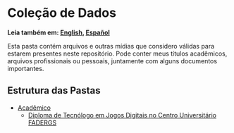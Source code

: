 # Coleção de Dados

**Leia também em: [English], [Español]**

Esta pasta contém arquivos e outras mídias que considero válidas para estarem
presentes neste repositório. Pode conter meus títulos acadêmicos, arquivos
profissionais ou pessoais, juntamente com alguns documentos importantes.

## Estrutura das Pastas

- [Acadêmico]
  - [Diploma de Tecnólogo em Jogos Digitais no Centro Universitário FADERGS][FADERGS]

[English]: ./README.md
[Español]: ./README.ES.md
[Acadêmico]: ./academics/README.PT-BR.md
[FADERGS]: ./academics/1-Jogos-Digitais/README.PT-BR.md
